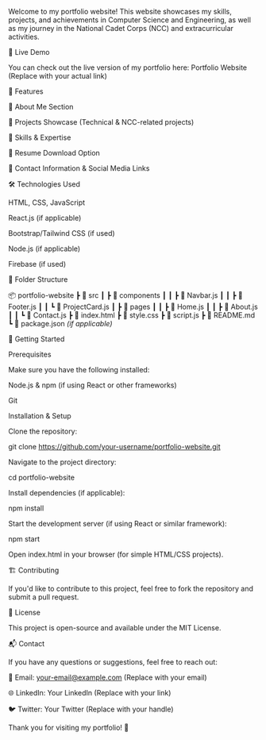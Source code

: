 Welcome to my portfolio website! This website showcases my skills, projects, and achievements in Computer Science and Engineering, as well as my journey in the National Cadet Corps (NCC) and extracurricular activities.

🚀 Live Demo

You can check out the live version of my portfolio here: Portfolio Website (Replace with your actual link)

📌 Features

🔹 About Me Section

🔹 Projects Showcase (Technical & NCC-related projects)

🔹 Skills & Expertise

🔹 Resume Download Option

🔹 Contact Information & Social Media Links

🛠️ Technologies Used

HTML, CSS, JavaScript

React.js (if applicable)

Bootstrap/Tailwind CSS (if used)

Node.js (if applicable)

Firebase (if used)

📂 Folder Structure

📦 portfolio-website
 ┣ 📂 src
 ┃ ┣ 📂 components
 ┃ ┃ ┣ 📜 Navbar.js
 ┃ ┃ ┣ 📜 Footer.js
 ┃ ┃ ┗ 📜 ProjectCard.js
 ┃ ┣ 📂 pages
 ┃ ┃ ┣ 📜 Home.js
 ┃ ┃ ┣ 📜 About.js
 ┃ ┃ ┗ 📜 Contact.js
 ┣ 📜 index.html
 ┣ 📜 style.css
 ┣ 📜 script.js
 ┣ 📜 README.md
 ┗ 📜 package.json *(if applicable)*

🚀 Getting Started

Prerequisites

Make sure you have the following installed:

Node.js & npm (if using React or other frameworks)

Git

Installation & Setup

Clone the repository:

git clone https://github.com/your-username/portfolio-website.git

Navigate to the project directory:

cd portfolio-website

Install dependencies (if applicable):

npm install

Start the development server (if using React or similar framework):

npm start

Open index.html in your browser (for simple HTML/CSS projects).

🏗️ Contributing

If you'd like to contribute to this project, feel free to fork the repository and submit a pull request.

📝 License

This project is open-source and available under the MIT License.

📬 Contact

If you have any questions or suggestions, feel free to reach out:

📧 Email: your-email@example.com (Replace with your email)

🌐 LinkedIn: Your LinkedIn (Replace with your link)

🐦 Twitter: Your Twitter (Replace with your handle)

Thank you for visiting my portfolio! 🚀
